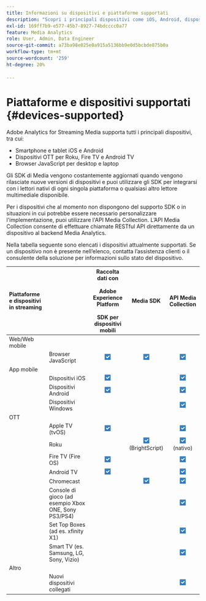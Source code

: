 ```yaml
---
title: Informazioni su dispositivi e piattaforme supportati
description: "Scopri i principali dispositivi come iOS, Android, dispositivi OTT e browser JavaScript supportati da Adobe Analytics for Streaming Media."
exl-id: 169ff7b9-e577-45b7-8927-74bdcccc0a77
feature: Media Analytics
role: User, Admin, Data Engineer
source-git-commit: a73ba98e025e0a915a5136bb9e0d5bcbde875b0a
workflow-type: tm+mt
source-wordcount: '259'
ht-degree: 20%

---
```


# Piattaforme e dispositivi supportati {#devices-supported}

Adobe Analytics for Streaming Media supporta tutti i principali dispositivi, tra cui:

* Smartphone e tablet iOS e Android
* Dispositivi OTT per Roku, Fire TV e Android TV
* Browser JavaScript per desktop e laptop

Gli SDK di Media vengono costantemente aggiornati quando vengono rilasciate nuove versioni di dispositivi e puoi utilizzare gli SDK per integrarsi con i lettori nativi di ogni singola piattaforma o qualsiasi altro lettore multimediale disponibile.

Per i dispositivi che al momento non dispongono del supporto SDK o in situazioni in cui potrebbe essere necessario personalizzare l&#39;implementazione, puoi utilizzare l&#39;API Media Collection. L’API Media Collection consente di effettuare chiamate RESTful API direttamente da un dispositivo al backend Media Analytics.

Nella tabella seguente sono elencati i dispositivi attualmente supportati. Se un dispositivo non è presente nell’elenco, contatta l’assistenza clienti o il consulente della soluzione per informazioni sullo stato del dispositivo.

| Piattaforme e dispositivi in streaming |  | Raccolta dati con<br></br> Adobe Experience Platform<br></br> SDK per dispositivi mobili | Media SDK | API Media Collection |
|:---|:---|:---:|:---:|:---:|
| Web/Web mobile |  |  |  |  |
|  | Browser JavaScript | ![Supportati](/help/assets/icon-blue-check.png) | ![Supportati](/help/assets/icon-blue-check.png) | ![Supportati](/help/assets/icon-blue-check.png) |
| App mobile |  |  |  |  |
|  | Dispositivi iOS | ![Supportati](/help/assets/icon-blue-check.png) |  | ![Supportati](/help/assets/icon-blue-check.png) |
|  | Dispositivi Android | ![Supportati](/help/assets/icon-blue-check.png) |  | ![Supportati](/help/assets/icon-blue-check.png) |
|  | Dispositivi Windows |  |  | ![Supportati](/help/assets/icon-blue-check.png) |
| OTT |  |  |  |  |
|  | Apple TV (tvOS) | ![Supportati](/help/assets/icon-blue-check.png) |  | ![Supportati](/help/assets/icon-blue-check.png) |
|  | Roku |  | ![Supportato](/help/assets/icon-blue-check.png)<br>(BrightScript) | ![Supportato](/help/assets/icon-blue-check.png)<br>(nativo) |
|  | Fire TV (Fire OS) | ![Supportati](/help/assets/icon-blue-check.png) |  | ![Supportati](/help/assets/icon-blue-check.png) |
|  | Android TV | ![Supportati](/help/assets/icon-blue-check.png) |  | ![Supportati](/help/assets/icon-blue-check.png) |
|  | Chromecast |  | ![Supportati](/help/assets/icon-blue-check.png) | ![Supportati](/help/assets/icon-blue-check.png) |
|  | Console di gioco (ad esempio Xbox ONE, Sony PS3/PS4) |  |  | ![Supportati](/help/assets/icon-blue-check.png) |
|  | Set Top Boxes (ad es. xfinity X1) |  |  | ![Supportati](/help/assets/icon-blue-check.png) |
|  | Smart TV (es. Samsung, LG, Sony, Vizio) |  |  | ![Supportati](/help/assets/icon-blue-check.png) |
| Altro |  |  |  |  |
|  | Nuovi dispositivi collegati |  |  | ![Supportati](/help/assets/icon-blue-check.png) |
